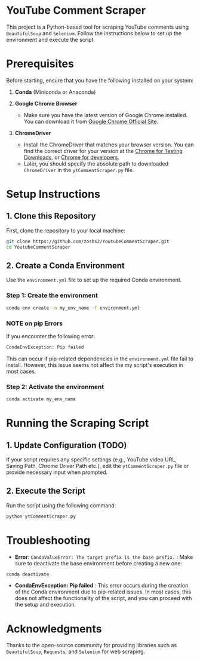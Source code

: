 # YouTube Comment Scraper

This project is a Python-based tool for scraping YouTube comments using `BeautifulSoup` and `Selenium`. Follow the instructions below to set up the environment and execute the script.

# Prerequisites

Before starting, ensure that you have the following installed on your system:

1. **Conda** (Miniconda or Anaconda)
2. **Google Chrome Browser**
   - Make sure you have the latest version of Google Chrome installed. You can download it from [Google Chrome Official Site](https://www.google.com/chrome/what-you-make-of-it/).

3. **ChromeDriver**
   - Install the ChromeDriver that matches your browser version. You can find the correct driver for your version at the [Chrome for Testing Downloads](https://googlechromelabs.github.io/chrome-for-testing/), or [Chrome for developers](https://developer.chrome.com/docs/chromedriver/downloads?hl=ko).
   - Later, you should specify the absolute path to downloaded `ChromeDriver` in the `ytCommentScraper.py` file.

# Setup Instructions

## 1. Clone this Repository

First, clone the repository to your local machine:

```bash
git clone https://github.com/zoshs2/YoutubeCommentScraper.git
cd YoutubeCommentScraper 
```

## 2. Create a Conda Environment

Use the `environment.yml` file to set up the required Conda environment.

### Step 1: Create the environment

```bash
conda env create -n my_env_name -f environment.yml
```

### NOTE on pip Errors

If you encounter the following error:

```bash
CondaEnvException: Pip failed
```
This can occur if pip-related dependencies in the `environment.yml` file fail to install. However, this issue seems not affect the my script's execution in most cases. 

### Step 2: Activate the environment

```bash
conda activate my_env_name
```

# Running the Scraping Script

## 1. Update Configuration (TODO)

If your script requires any specific settings (e.g., YouTube video URL, Saving Path, Chrome Driver Path etc.), edit the `ytCommentScraper.py` file or provide necessary input when prompted.

## 2. Execute the Script

Run the script using the following command:

```bash
python ytCommentScraper.py
```

# Troubleshooting

- **Error**: `CondaValueError: The target prefix is the base prefix.`
: Make sure to deactivate the base environment before creating a new one:
```bash
conda deactivate
```

- **CondaEnvException: Pip failed**
: This error occurs during the creation of the Conda environment due to pip-related issues. In most cases, this does not affect the functionality of the script, and you can proceed with the setup and execution.

# Acknowledgments

Thanks to the open-source community for providing libraries such as `BeautifulSoup`, `Requests`, and `Selenium` for web scraping.